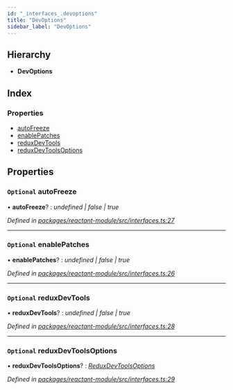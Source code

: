 ```yaml
---
id: "_interfaces_.devoptions"
title: "DevOptions"
sidebar_label: "DevOptions"
---
```


## Hierarchy

* **DevOptions**

## Index

### Properties

* [autoFreeze](_interfaces_.devoptions.md#optional-autofreeze)
* [enablePatches](_interfaces_.devoptions.md#optional-enablepatches)
* [reduxDevTools](_interfaces_.devoptions.md#optional-reduxdevtools)
* [reduxDevToolsOptions](_interfaces_.devoptions.md#optional-reduxdevtoolsoptions)

## Properties

### `Optional` autoFreeze

• **autoFreeze**? : *undefined | false | true*

*Defined in [packages/reactant-module/src/interfaces.ts:27](https://github.com/unadlib/reactant/blob/067ec7c4/packages/reactant-module/src/interfaces.ts#L27)*

___

### `Optional` enablePatches

• **enablePatches**? : *undefined | false | true*

*Defined in [packages/reactant-module/src/interfaces.ts:26](https://github.com/unadlib/reactant/blob/067ec7c4/packages/reactant-module/src/interfaces.ts#L26)*

___

### `Optional` reduxDevTools

• **reduxDevTools**? : *undefined | false | true*

*Defined in [packages/reactant-module/src/interfaces.ts:28](https://github.com/unadlib/reactant/blob/067ec7c4/packages/reactant-module/src/interfaces.ts#L28)*

___

### `Optional` reduxDevToolsOptions

• **reduxDevToolsOptions**? : *[ReduxDevToolsOptions](../modules/_interfaces_.md#reduxdevtoolsoptions)*

*Defined in [packages/reactant-module/src/interfaces.ts:29](https://github.com/unadlib/reactant/blob/067ec7c4/packages/reactant-module/src/interfaces.ts#L29)*
